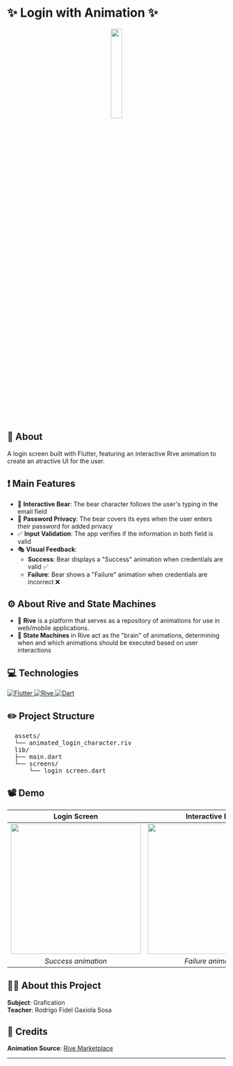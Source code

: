# ✨ Login with Animation ✨

<div align="center">
 <img src="https://i.imgur.com/WP68Nsc.png" width="23%">
</div>


## 📖 About

A login screen built with Flutter, featuring an interactive Rive animation to create an atractive UI for the user.

## ❗ Main Features

- 🧸 **Interactive Bear**: The bear character follows the user's typing in the email field
- 🔏 **Password Privacy**: The bear covers its eyes when the user enters their password for added privacy
- ✅ **Input Validation**: The app verifies if the information in both field is valid
- 🎭 **Visual Feedback**:
  - **Success**: Bear displays a "Success" animation when credentials are valid ✅
  - **Failure**: Bear shows a "Failure" animation when credentials are incorrect ❌

## ⚙️ About Rive and State Machines

- 📱 **Rive** is a platform that serves as a repository of animations for use in web/mobile applications.
- 🤖 **State Machines** in Rive act as the "brain" of animations, determining when and which animations should be executed based on user interactions

## 💻 Technologies

<div align="left">
  
  <a href="https://flutter.dev">
    <img src="https://img.shields.io/badge/Flutter-02569B?style=for-the-badge&logo=flutter&logoColor=white" alt="Flutter">
  </a>
  
  <a href="https://rive.app">
    <img src="https://img.shields.io/badge/Rive-FF7C00?style=for-the-badge&logo=rive&logoColor=white" alt="Rive">
  </a>
  
  <a href="https://dart.dev">
    <img src="https://img.shields.io/badge/Dart-0175C2?style=for-the-badge&logo=dart&logoColor=white" alt="Dart">
  </a>
  
</div>

## ✏️ Project Structure

<pre>
  assets/
  └── animated_login_character.riv
  lib/
  ├── main.dart
  └── screens/
      └── login_screen.dart
</pre>


## 📽️ Demo

<div align="center">
 
| Login Screen | Interactive Bear |
| :---: | :---: |
| <img src="https://i.imgur.com/WcfEtK0.gif" width="300"> | <img src="https://i.imgur.com/Tryw2hd.gif" width="300"> |
| *Success animation* | *Failure animation* |

</div>

## 👨‍🏫 About this Project

**Subject**: Grafication  
**Teacher**: Rodrigo Fidel Gaxiola Sosa

## 📢 Credits

**Animation Source**: [Rive Marketplace](https://rive.app/marketplace/3645-7621-remix-of-login-machine/)

---
